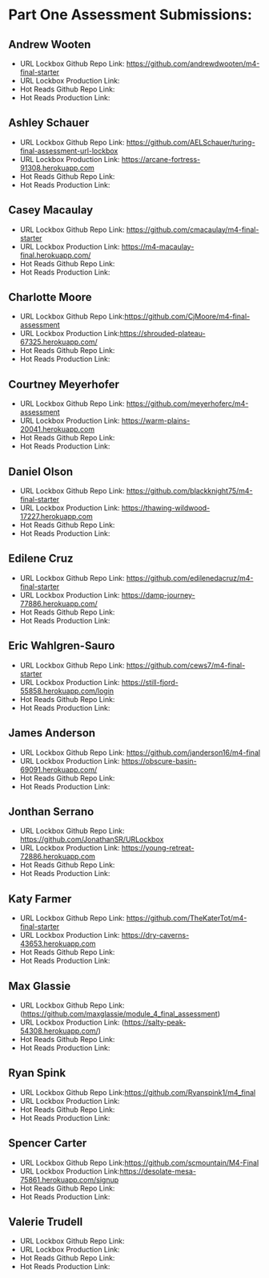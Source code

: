 # Part One Assessment Submissions:

## Andrew Wooten

* URL Lockbox Github Repo Link: https://github.com/andrewdwooten/m4-final-starter
* URL Lockbox Production Link:
* Hot Reads Github Repo Link:
* Hot Reads Production Link:

## Ashley Schauer

* URL Lockbox Github Repo Link: https://github.com/AELSchauer/turing-final-assessment-url-lockbox
* URL Lockbox Production Link: https://arcane-fortress-91308.herokuapp.com
* Hot Reads Github Repo Link:
* Hot Reads Production Link:

## Casey Macaulay

* URL Lockbox Github Repo Link: https://github.com/cmacaulay/m4-final-starter
* URL Lockbox Production Link: https://m4-macaulay-final.herokuapp.com/
* Hot Reads Github Repo Link:
* Hot Reads Production Link:

## Charlotte Moore

* URL Lockbox Github Repo Link:https://github.com/CjMoore/m4-final-assessment
* URL Lockbox Production Link:https://shrouded-plateau-67325.herokuapp.com/
* Hot Reads Github Repo Link:
* Hot Reads Production Link:

## Courtney Meyerhofer

* URL Lockbox Github Repo Link: https://github.com/meyerhoferc/m4-assessment
* URL Lockbox Production Link: https://warm-plains-20041.herokuapp.com
* Hot Reads Github Repo Link:
* Hot Reads Production Link:

## Daniel Olson

* URL Lockbox Github Repo Link: https://github.com/blackknight75/m4-final-starter
* URL Lockbox Production Link: https://thawing-wildwood-17227.herokuapp.com
* Hot Reads Github Repo Link:
* Hot Reads Production Link:

## Edilene Cruz

* URL Lockbox Github Repo Link: https://github.com/edilenedacruz/m4-final-starter
* URL Lockbox Production Link:  https://damp-journey-77886.herokuapp.com/
* Hot Reads Github Repo Link:
* Hot Reads Production Link:

## Eric Wahlgren-Sauro

* URL Lockbox Github Repo Link: https://github.com/cews7/m4-final-starter
* URL Lockbox Production Link: https://still-fjord-55858.herokuapp.com/login
* Hot Reads Github Repo Link:
* Hot Reads Production Link:

## James Anderson

* URL Lockbox Github Repo Link: https://github.com/janderson16/m4-final
* URL Lockbox Production Link: https://obscure-basin-69091.herokuapp.com/
* Hot Reads Github Repo Link:
* Hot Reads Production Link:

## Jonthan Serrano

* URL Lockbox Github Repo Link: https://github.com/JonathanSR/URLockbox
* URL Lockbox Production Link: https://young-retreat-72886.herokuapp.com
* Hot Reads Github Repo Link:
* Hot Reads Production Link:

## Katy Farmer

* URL Lockbox Github Repo Link: https://github.com/TheKaterTot/m4-final-starter
* URL Lockbox Production Link: https://dry-caverns-43653.herokuapp.com
* Hot Reads Github Repo Link:
* Hot Reads Production Link:

## Max Glassie

* URL Lockbox Github Repo Link: (https://github.com/maxglassie/module_4_final_assessment)
* URL Lockbox Production Link: (https://salty-peak-54308.herokuapp.com/)
* Hot Reads Github Repo Link:
* Hot Reads Production Link:

## Ryan Spink

* URL Lockbox Github Repo Link:https://github.com/Ryanspink1/m4_final
* URL Lockbox Production Link:
* Hot Reads Github Repo Link:
* Hot Reads Production Link:

## Spencer Carter

* URL Lockbox Github Repo Link:https://github.com/scmountain/M4-Final
* URL Lockbox Production Link:https://desolate-mesa-75861.herokuapp.com/signup
* Hot Reads Github Repo Link:
* Hot Reads Production Link:

## Valerie Trudell

* URL Lockbox Github Repo Link:
* URL Lockbox Production Link:
* Hot Reads Github Repo Link:
* Hot Reads Production Link:
